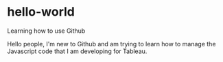 # hello-world
Learning how to use Github

Hello people, I'm new to Github and am trying to learn how to manage the Javascript code that I am developing for Tableau.
